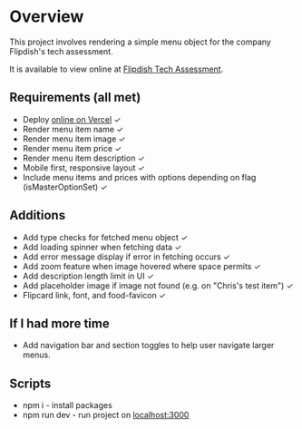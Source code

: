 # Overview

This project involves rendering a simple menu object for the company Flipdish's tech assessment.

It is available to view online at [Flipdish Tech Assessment](https://flipdish-tech-assessment.vercel.app/).

## Requirements (all met)

- Deploy [online on Vercel](https://flipdish-tech-assessment.vercel.app/) ✓
- Render menu item name ✓
- Render menu item image ✓
- Render menu item price ✓
- Render menu item description ✓
- Mobile first, responsive layout ✓
- Include menu items and prices with options depending on flag (isMasterOptionSet) ✓

## Additions

- Add type checks for fetched menu object ✓
- Add loading spinner when fetching data ✓
- Add error message display if error in fetching occurs ✓
- Add zoom feature when image hovered where space permits ✓
- Add description length limit in UI ✓
- Add placeholder image if image not found (e.g. on "Chris's test item") ✓
- Flipcard link, font, and food-favicon ✓

## If I had more time

- Add navigation bar and section toggles to help user navigate larger menus.

## Scripts

- npm i - install packages
- npm run dev - run project on [localhost:3000](http://localhost:3000/)
